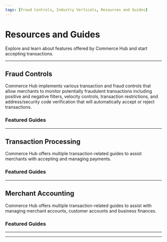 ```yaml
---
tags: [Fraud Controls, Industry Verticals, Resources and Guides]
---
```


# Resources and Guides

Explore and learn about features offered by Commerce Hub and start accepting transactions.

---

## Fraud Controls

Commerce Hub implements various transaction and fraud controls that allow merchants to monitor potentially fraudulent transactions including positive and negative filters, velocity controls, transaction restrictions, and address/security code verification that will automatically accept or reject transactions.

### Featured Guides

<!-- type: row -->

<!-- type: card
title: Fraud Settings
description: Fraud filters will reject the transaction and either block it before any authorization attempt is made or reverse it based on the address and security code response.
link: ?path=docs/Resources/Guides/Fraud/Fraud-Settings.md
-->

<!-- type: card
title: Address Verification
description: Commerce Hub supports Address Verification Service (AVS) to verify the cardholder’s billing address with the association bank. Address verification can be used as a fraud prevention measure in card-not-present transactions.
link: ?path=docs/Resources/Guides/Fraud/Address-Verification.md
-->

<!-- type: card
title: Security Code Verification
description: Commerce Hub supports security code verification, a service where the cardholder is prompted to enter the 3 or 4-digit (AMEX) security code to have it verified by the association bank. Security code verification can be used as a fraud prevention measure in card-not-present transactions.
link: ?path=docs/Resources/Guides/Fraud/Security-Code.md
-->

<!-- type: row-end -->

---

## Transaction Processing

Commerce Hub offers multiple transaction-related guides to assist merchants with accepting and managing payments.

### Featured Guides

<!-- type: row -->

<!-- type: card
title: Convenience Fees
description: ADD DESCRIPTION
link: ?path=docs/Resources/Guides/Convenience-Fees.md
-->

<!-- type: card
title: Custom Identifiers
description: Commerce Hub supports the ability for merchants to use their own Merchant Identifiers and Order Identifiers. This allows a seamless integration into existing merchant APIs and databases.
link: ?path=docs/Resources/Guides/BYOID.md
-->

<!-- type: card
title: Directed Routing
description: Directed Routing allows merchants to send transactions to a specific processor or network based on cost, approval rates, liability shift and ticket size.
link: ?path=docs/Resources/Guides/Directed-Routing.md
-->

<!-- type: row-end -->

<!-- type: row -->

<!-- type: card
title: Dynamic Descriptor
description: A descriptor contains identifying information about a merchant, e.g. business name, phone number, city and/or state, which appears on the customer's credit/debit card statement and identifies specific industry information based on the Merchant Category Code (MCC).
link: ?path=docs/Resources/Guides/Dynamic-Descriptor.md
-->

<!-- type: card
title: Gift Card Services
description: Commerce Hub supports purchases with stored value (prepaid) gift cards for card not present transactions. Gift card offers loyalty and rewards for both merchants and consumers.
link: ?path=docs/Resources/Guides/Payment-Sources/Gift-Card.md
-->

<!-- type: card
title: Global Currency Solutions
description: Commerce Hub's Global Currency Solutions allows a merchant to combine any of our currency solutions with Global Merchant Acquiring (GMA) and local payment methods.
link:
-->

<!-- type: row-end -->

<!-- type: row -->

<!-- type: card
title: Level II and III Data
description: Commerce Hub can pass Level II and III data with business-to-business, corporate and purchase card transactions to meet card brand requirements, provide invoice-level transaction details and qualify for lower rates.
link: ?path=docs/Resources/Guides/Level23/Level23.md
-->

<!-- type: card
title: Private Label
description: A private label credit card (PLCC) is a type of credit card that is intended for use at a specific retailer. Merchants partner with PLCC issuers like Citi, to qualify customers and extend them a credit card account.
link: ?path=docs/Resources/Guides/Payment-Sources/Private-Label.md
-->

<!-- type: card
title: Custom Identifiers
description: Commerce Hub supports the ability for merchants to use their own Merchant Identifiers and Order Identifiers. This allows a seamless integration into existing merchant APIs and databases.
link: ?path=docs/Resources/Guides/BYOID.md
-->

<!-- type: row-end -->

<!-- type: row -->

<!-- type: card
title: Split Shipment
description: A split shipment is an ability to capture an authorization for the full order amount by performing a capture for each item shipped.
link: ?path=docs/Resources/Guides/Split-Shipment.md
-->

<!-- type: card
title: Stored Credentials
description: Stored Credentials also known as Credentials on File or Card on File, allows a customer to authorize the storage of their payment source details for future transactions.
link: ?path=docs/Resources/Guides/Stored-Credentials.md
-->

<!-- type: row-end -->

---

## Merchant Accounting

Commerce Hub offers multiple transaction-related guides to assist with managing merchant accounts, customer accounts and business finances.

### Featured Guides

<!-- type: row -->

<!-- type: card
title: Enterprise Portal
description: Stored Credentials also known as Credentials on File or Card on File, allows customer to authorize the storage of their payment source details for future transactions.
link: ?path=docs/Resources/Guides/Enterprise-Portal/Enterprise-Portal.md
-->

<!-- type: card
title: Reporting
description: Reporting is available in Business Track through ClientLine Reporting.
link: ?path=docs/Resources/Guides/Enterprise-Portal/Reporting.md
-->

<!-- type: card
title: Virtual Terminal
description: Commerce Hub's Virtual Terminal (VPOS) allows a merchant to process and offline transaction or may need to manually process a secondary transaction, e.g. to take orders via phone or process a cancel, refund, capture, etc.
link: ?path=docs/Resources/Guides/Enterprise-Portal/Virtual-Terminal.md
-->

<!-- type: row-end -->

---

<!--

## Industry Verticals

Commerce Hub offers guides to assist with integrating different industries, trades, professions, or other groups of customers with specialized needs.

**Begin learning about Commerce Hub's supported [industry verticals](?path=docs/Resources/Guides/Industry-Verticals/Industry-Verticals.md).**

### Featured Guides

- [Petrol](?path=docs/Resources/Guides/Industry-Verticals/Petro.md)
- [Quick Service Restaurants (QSR)](?path=docs/Resources/Guides/Industry-Verticals/QSR.md)
- [Retail](?path=docs/Resources/Guides/Industry-Verticals/Retail.md)
-->

---
